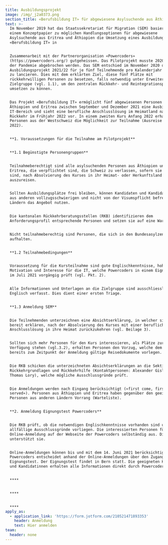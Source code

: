 ```yaml
---
title: Ausbildungsprojekt
image: /img/_j2a0373.png
section_title: «Berufsbildung IT» für abgewiesene Asylsuchende aus Äthiopien und Eritrea
text: >-
  Im November 2019 hat das Staatssekretariat für Migration (SEM) basierend auf
  einem Konzeptpapier zu möglichen Handlungsoptionen für abgewiesene
  Asylsuchende aus Eritrea und Äthiopien die Umsetzung eines Ausbildungsprojekts
  «Berufsbildung IT» in


  Zusammenarbeit mit der Partnerorganisation «Powercoders»
  (https://powercoders.org/) gutgeheissen. Das Pilotprojekt musste 2020 wegen
  der Pandemie abgebrochen werden. Das SEM entschied im November 2020 das
  Ausbildungsprojekt 2021/22 für je fünf Teilnehmende pro Kalenderjahr dennoch
  zu lancieren. Dies mit dem erklärten Ziel, diese fünf Plätze mit
  rückkehrwilligen Personen zu besetzen, falls notwendig unter Erweiterung der
  Zielgruppe (vgl. 1.1), um den zentralen Rückkehr- und Reintegrationsprozess
  umsetzen zu können.


  Das Projekt «Berufsbildung IT» ermöglicht fünf abgewiesenen Personen aus
  Äthiopien und Eritrea zwischen September und Dezember 2021 eine Ausbildung im
  IT-Bereich und sieht eine berufliche Anschlusslösung im Heimatland nach der
  Rückkehr im Frühjahr 2022 vor. In einem zweiten Kurs Anfang 2022 erhalten fünf
  Personen aus der Westschweiz die Möglichkeit zur Teilnahme (Ausreise Herbst
  2022). 


  **1. Voraussetzungen für die Teilnahme am Pilotprojekt**


  **1.1 Begünstigte Personengruppen**


  Teilnahmeberechtigt sind alle asylsuchenden Personen aus Äthiopien und
  Eritrea, die verpflichtet sind, die Schweiz zu verlassen, sofern sie bereit
  sind, nach Absolvierung des Kurses in ihr Heimat- oder Herkunftsland
  auszureisen.


  Sollten Ausbildungsplätze frei bleiben, können Kandidaten und Kandidatinnen
  aus anderen vollzugsschwierigen und nicht von der Visumspflicht befreiten
  Ländern das Angebot nutzen.


  Die kantonalen Rückkehrberatungsstellen (RKB) identifizieren dem
  Anforderungsprofil entsprechende Personen und setzen sie auf eine Warteliste.


  Nicht teilnahmeberechtig sind Personen, die sich in den Bundesasylzentren
  aufhalten.


  **1.2 Teilnahmebedingungen**


  Voraussetzung für die Kursteilnahme sind gute Englischkenntnisse, hohe
  Motivation und Interesse für die IT, welche Powercoders in einem Eignungstest
  im Juli 2021 vorgängig prüft (vgl. Pkt. 2).


  Alle Informationen und Unterlagen an die Zielgruppe sind ausschliesslich in
  Englisch verfasst. Dies dient einer ersten Triage.


  **1.3 Anmeldung SEM**


  Die Teilnehmenden unterzeichnen eine Absichtserklärung, in welcher sie sich
  bereit erklären, nach der Absolvierung des Kurses mit einer beruflichen
  Anschlusslösung in ihre Heimat zurückzukehren (vgl. Beilage 3).


  Sollten sich mehr Personen für den Kurs interessieren, als Plätze zur
  Verfügung stehen (vgl.3.2), erhalten Personen den Vorzug, welche dem SEM
  bereits zum Zeitpunkt der Anmeldung gültige Reisedokumente vorlegen.


  Die RKB schicken die unterzeichneten Absichtserklärungen an die Sektion
  Rückkehrgrundlagen und Rückkehrhilfe (Kontaktpersonen: Alexander Gisler und
  Thomas Lory), welche mögliche Ausschlussgründe prüft.


  Die Anmeldungen werden nach Eingang berücksichtigt («first come, first
  served»). Personen aus Äthiopien und Eritrea haben gegenüber den geeigneten
  Personen aus anderen Ländern Vorrang (Warteliste).


  **2. Anmeldung Eignungstest Powercoders**


  Die RKB prüft, ob die notwendigen Englischkenntnisse vorhanden sind und ob
  allfällige Ausschlussgründe vorliegen. Die interessierten Personen füllen die
  Online-Anmeldung auf der Webseite der Powercoders selbständig aus. Die RKB
  unterstützt sie. 


  Online-Anmeldungen können bis und mit dem 14. Juni 2021 berücksichtigt werden.
  Powercoders entscheidet anhand der Online-Anmeldungen über den Zugang zum
  Eignungstest. Der Eignungstest findet in Bern statt. Die geeigneten Kandidaten
  und Kandidatinnen erhalten alle Informationen direkt durch Powercoders.


  ****


  ****


  ****
apply_as:
  - application_link: 'https://form.jotform.com/210521471893353'
    header: Anmeldung
    text: Hier anmelden
team:
  header: none
---
```


